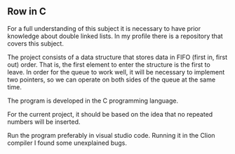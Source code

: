 ## Row in C

For a full understanding of this subject it is necessary to have prior knowledge about double linked lists. In my profile there is a repository that covers this subject.

The project consists of a data structure that stores data in FIFO (first in, first out) order. That is, the first element to enter the structure is the first to leave. In order for the queue to work well, it will be necessary to implement two pointers, so we can operate on both sides of the queue at the same time.

The program is developed in the C programming language.

For the current project, it should be based on the idea that no repeated numbers will be inserted.

Run the program preferably in visual studio code. Running it in the Clion compiler I found some unexplained bugs.